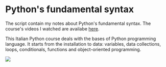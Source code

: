 # Python's fundamental syntax
The script contain my notes about Python's fundamental syntax. The course's videos I watched are availabe [here](https://www.youtube.com/playlist?list=PLP5MAKLy8lP8FAytdm2ncZbPioA9A2SgF).

This Italian Python course deals with the bases of Python programming language. It starts from the installation to data: variables, data collections, loops, conditionals, functions and object-oriented programming.

<img src="https://render.githubusercontent.com/render/math?math=\sum_{\forall i \in R} x^2_1 \cdot y">
